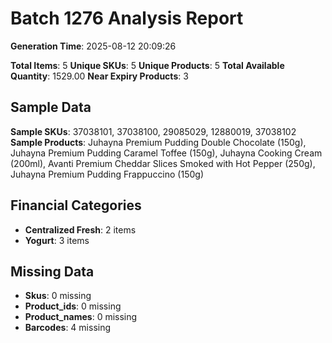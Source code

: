 # Batch 1276 Analysis Report

**Generation Time**: 2025-08-12 20:09:26

**Total Items**: 5
**Unique SKUs**: 5
**Unique Products**: 5
**Total Available Quantity**: 1529.00
**Near Expiry Products**: 3

## Sample Data
**Sample SKUs**: 37038101, 37038100, 29085029, 12880019, 37038102
**Sample Products**: Juhayna Premium Pudding Double Chocolate (150g), Juhayna Premium Pudding Caramel Toffee (150g), Juhayna Cooking Cream (200ml), Avanti Premium Cheddar Slices Smoked with Hot Pepper (250g), Juhayna Premium Pudding Frappuccino (150g)

## Financial Categories
- **Centralized Fresh**: 2 items
- **Yogurt**: 3 items

## Missing Data
- **Skus**: 0 missing
- **Product_ids**: 0 missing
- **Product_names**: 0 missing
- **Barcodes**: 4 missing
